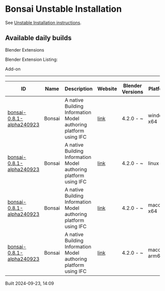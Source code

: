 # Bonsai Unstable Installation

See [Unstable Installation instructions](https://docs.bonsaibim.org/guides/development/installation.html#unstable-installation).

## Available daily builds




Blender Extensions


Blender Extension Listing:


Add\-on




---




| ID | Name | Description | Website | Blender Versions | Platforms | Size |
| --- | --- | --- | --- | --- | --- | --- |
| [bonsai\-0\.8\.1\-alpha240923](https://github.com/IfcOpenShell/IfcOpenShell/releases/download/bonsai-0.8.1-alpha240923/bonsai_py311-0.8.1-alpha240923-windows-x64.zip?repository=https://raw.githubusercontent.com/IfcOpenShell/bonsai_unstable_repo/main/index.json&blender_version_min=4.2.0&platforms=windows-x64) | Bonsai | A native Building Information Model authoring platform using IFC | [link](https://bonsaibim.org/) | 4\.2\.0 \- \~ | windows\-x64 | 83\.2MB |
| [bonsai\-0\.8\.1\-alpha240923](https://github.com/IfcOpenShell/IfcOpenShell/releases/download/bonsai-0.8.1-alpha240923/bonsai_py311-0.8.1-alpha240923-linux-x64.zip?repository=https://raw.githubusercontent.com/IfcOpenShell/bonsai_unstable_repo/main/index.json&blender_version_min=4.2.0&platforms=linux-x64) | Bonsai | A native Building Information Model authoring platform using IFC | [link](https://bonsaibim.org/) | 4\.2\.0 \- \~ | linux\-x64 | 108\.0MB |
| [bonsai\-0\.8\.1\-alpha240923](https://github.com/IfcOpenShell/IfcOpenShell/releases/download/bonsai-0.8.1-alpha240923/bonsai_py311-0.8.1-alpha240923-macos-x64.zip?repository=https://raw.githubusercontent.com/IfcOpenShell/bonsai_unstable_repo/main/index.json&blender_version_min=4.2.0&platforms=macos-x64) | Bonsai | A native Building Information Model authoring platform using IFC | [link](https://bonsaibim.org/) | 4\.2\.0 \- \~ | macos\-x64 | 103\.4MB |
| [bonsai\-0\.8\.1\-alpha240923](https://github.com/IfcOpenShell/IfcOpenShell/releases/download/bonsai-0.8.1-alpha240923/bonsai_py311-0.8.1-alpha240923-macos-arm64.zip?repository=https://raw.githubusercontent.com/IfcOpenShell/bonsai_unstable_repo/main/index.json&blender_version_min=4.2.0&platforms=macos-arm64) | Bonsai | A native Building Information Model authoring platform using IFC | [link](https://bonsaibim.org/) | 4\.2\.0 \- \~ | macos\-arm64 | 103\.3MB |


Built 2024\-09\-23, 14:09




